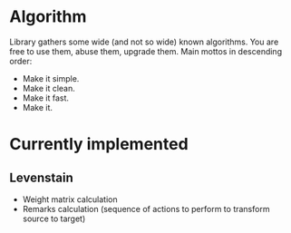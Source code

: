 # Algorithm
Library gathers some wide (and not so wide) known algorithms. You are free to use them, abuse them, upgrade them.
Main mottos in descending order:

  - Make it simple.
  - Make it clean.
  - Make it fast.
  - Make it.
     
# Currently implemented

## Levenstain

  - Weight matrix calculation
  - Remarks calculation (sequence of actions to perform to transform source to target)
